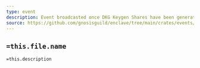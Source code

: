 ```yaml
---
type: event
description: Event broadcasted once DKG Keygen Shares have been generated
source: https://github.com/gnosisguild/enclave/tree/main/crates/events/src/enclave_event/keygen_shares_generated.rs
---
```


## `=this.file.name`

`=this.description`
